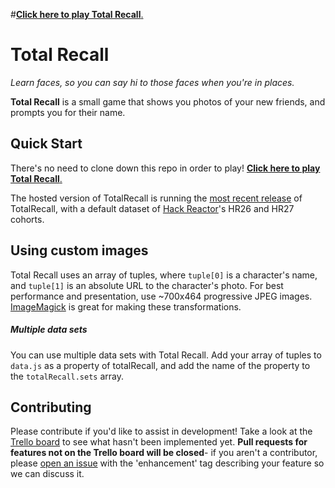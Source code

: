 #[**Click here to play Total Recall**.](http://tr.kyleshockey.com/)

# Total Recall
*Learn faces, so you can say hi to those faces when you're in places.*

**Total Recall** is a small game that shows you photos of your new friends, and prompts you for their name. 

## Quick Start

There's no need to clone down this repo in order to play! [**Click here to play Total Recall**.](http://tr.kyleshockey.com/) 

The hosted version of TotalRecall is running the [most recent release](https://github.com/kyleshockey/TotalRecall/releases/latest) of TotalRecall, with a default dataset of [Hack Reactor](http://hackreactor.com)'s HR26 and HR27 cohorts.

## Using custom images

Total Recall uses an array of tuples, where `tuple[0]` is a character's name, and `tuple[1]` is an absolute URL to the character's photo. For best performance and presentation, use ~700x464 progressive JPEG images. [ImageMagick](http://www.imagemagick.org) is great for making these transformations.

##### Multiple data sets

You can use multiple data sets with Total Recall. Add your array of tuples to `data.js` as a property of totalRecall, and add the name of the property to the `totalRecall.sets` array.

## Contributing

Please contribute if you'd like to assist in development! Take a look at the [Trello board](https://trello.com/b/gganrdly) to see what hasn't been implemented yet. **Pull requests for features not on the Trello board will be closed**- if you aren't a contributor, please [open an issue](https://github.com/kyleshockey/TotalRecall/issues/new) with the 'enhancement' tag describing your feature so we can discuss it.
